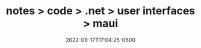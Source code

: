 ---
title: notes > code > .net > user interfaces > maui
date: 2022-09-17T17:04:25-0600
draft: false
---